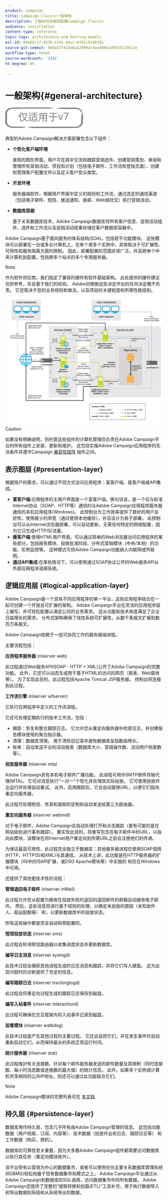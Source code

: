 ```yaml
---
product: campaign
title: Campaign Classic一般架构
description: 了解如何安装和配置Campaign Classic
audience: installation
content-type: reference
topic-tags: architecture-and-hosting-models
exl-id: 04e6dc17-427b-4745-84cc-bf45c03dbf81
source-git-commit: 40da5774c8a6a228992c4aa400e2d9924215611e
workflow-type: tm+mt
source-wordcount: '1342'
ht-degree: 0%

---
```


# 一般架构{#general-architecture}

![](../../assets/v7-only.svg)

典型的Adobe Campaign解决方案部署包含以下组件：

* **个性化客户端环境**

   直观的图形界面，用户可在其中交流和跟踪营销选件、创建营销策划、审阅和管理所有营销活动、项目和计划（包括电子邮件、工作流和登陆页面）、创建和管理客户配置文件以及定义客户受众类型。

* **开发环境**

   服务器端软件，根据用户界面中定义的规则和工作流，通过选定的通信渠道（包括电子邮件、短信、推送通知、直邮、Web或社交）执行营销活动。

* **数据库容器**

   基于关系数据库技术，Adobe Campaign数据库将所有客户信息、促销活动组件、选件和工作流以及促销活动结果存储在客户数据库容器中。

Adobe Campaign基于面向服务的体系结构(SOA)，包括若干功能模块。 这些模块可以部署在一台或多台计算机上，在单个或多个实例中，具体取决于可扩展性、可用性和服务隔离方面的限制。 因此，部署配置的范围非常广泛，并且跨单个中央计算机到配置，包括跨多个站点的多个专用服务器。

>[!NOTE]
>
>作为软件供应商，我们指定了兼容的硬件和软件基础架构。 此处提供的硬件建议仅供参考，并且基于我们的经验。 Adobe对根据这些决定作出的任何决定概不负责。 它还取决于您的业务规则和做法，以及项目的关键程度和所需性能级别。

![](assets/s_ncs_install_architecture.png)

>[!CAUTION]
>
>如果没有明确说明，则托管这些组件的计算机管理员负责在Adobe Campaign平台的所有组件上安装、更新和维护。 这包括实施Adobe Campaign应用程序的先决条件并遵守Campaign [兼容性矩阵](../../rn/using/compatibility-matrix.md) 组件之间。

## 表示图层 {#presentation-layer}

根据用户的需求，可以通过不同方式访问应用程序：富客户端、瘦客户端或API集成。

* **富客户端**:应用程序的主用户界面是一个富客户端，换句话说，是一个仅与标准Internet协议（SOAP、HTTP等）通信的与Adobe Campaign应用程序服务器通信的本机应用程序(Windows)。 此控制台为工作效率提供了极好的用户友好性，使用极少的带宽（通过使用本地缓存），并且设计为易于部署。 此控制台可以从Internet浏览器部署，可以自动更新，无需任何特定的网络配置，因为它只生成HTTP(S)流量。
* **瘦客户端**:使用HTML用户界面，可以通过简单的Web浏览器访问应用程序的某些部分，包括报告模块、投放批准阶段、分布式营销模块（中央/本地）的功能、实例监控等。 这种模式可将Adobe Campaign功能纳入内联网或外联网。
* **通过API集成**:在某些情况下，可以使用通过SOAP协议公开的Web服务API从外部应用程序调用系统。

## 逻辑应用层 {#logical-application-layer}

Adobe Campaign是一个具有不同应用程序的单一平台，这些应用程序结合在一起可创建一个开放且可扩展的架构。 Adobe Campaign平台在灵活的应用程序层上编写，并可轻松配置以满足公司的业务需求。 这从功能和技术角度满足了企业日益增长的需求。 分布式架构确保了线性系统可扩展性，从数千条报文扩展到数百万条报文。

Adobe Campaign依赖于一组可协同工作的服务器端进程。

主要流程包括：

**应用程序服务器** (nlserver web)

此过程通过Web服务API(SOAP - HTTP + XML)公开了Adobe Campaign的完整功能。 此外，它还可以动态生成用于基于HTML的访问的网页（报表、Web窗体等）。 为了实现此目的，此过程包括Apache Tomcat JSP服务器。 控制台将连接到此过程。

**工作流引擎** (nlserver wfserver)

它执行应用程序中定义的工作流进程。

它还可处理定期执行的技术工作流，包括：

* 跟踪：恢复和整合跟踪日志。 它允许您从重定向服务器中检索日志，并创建报告模块使用的聚合指示器。
* 清理：数据库清理。 用于清除旧记录并避免数据库呈指数级增长。
* 账单：自动发送平台的活动报表（数据库大小、营销操作数、活动用户档案数等）。

**投放服务器** (nlserver mta)

Adobe Campaign具有本机电子邮件广播功能。 此进程可用作SMTP邮件传输代理(MTA)。 它可对消息执行“一对一”个性化并处理其实际投放。 它可使用投放作业运行并处理自动重试。 此外，启用跟踪后，它会自动替换URL，以便它们指向重定向服务器。

此过程可处理短信、传真和直邮的定制和自动发送给第三方路由器。

**重定向服务器** (nlserver webmdl)

对于电子邮件，Adobe Campaign会自动处理打开和点击跟踪（更有可能的是在网站级别进行事务跟踪）。 要实现此目的，将重写包含在电子邮件中的URL，以指向此模块，该模块在将Internet用户重定向到所需URL之前会注册他们的传递。

为保证最高可用性，此过程完全独立于数据库：其他服务器进程仅使用SOAP调用(HTTP、HTTP(S)和XML)与其通信。 从技术上讲，此功能是在HTTP服务器的扩展模块（IIS中的ISAPI扩展，或DSO Apache模块等）中实施的 和仅在Windows中可用。

还提供了其他更技术性的流程：

**管理退回电子邮件** (nlserver inMail)

此过程允许您从配置为接收在投放失败时返回的退回邮件的邮箱自动接收电子邮件。 然后，这些消息将进行基于规则的处理，以确定未投放的原因（未知收件人、超出配额等） 和，以更新数据库中的投放状态。

所有这些操作都是完全自动和预配置的。

**短信投放状态** (nlserver sms)

此过程会轮询短信路由器以收集进度状态并更新数据库。

**编写日志消息** (nlserver syslogd)

此技术过程会捕获其他进程生成的日志消息和跟踪，并将它们写入硬盘。 这为出现问题时的诊断提供了充足的信息。

**编写跟踪日志** (nlserver trackinglogd)

此过程会将重定向过程生成的跟踪日志保存到磁盘。

**编写入站事件** (nlserver interactiond)

此过程可确保在交互框架内将入站事件记录到磁盘。

**监督模块** (nlserver watkdog)

此技术过程是产生其他过程的主要过程。 它还会监控它们，并在发生事件时自动重新启动它们，从而保持最长的系统正常运行时间。

**统计服务器** (nlserver stat)

此过程维护有关连接数、针对每个邮件服务器发送的邮件数量及其限制（同时连接数、每小时消息数或连接数的最大值）的统计信息。 此外，如果多个实例或计算机共享相同的公共IP地址，则还可以通过此功能联合它们。

>[!NOTE]
>
>Adobe Campaign模块的完整列表可在 [本文档](../../production/using/operating-principle.md).

## 持久层 {#persistence-layer}

数据库用作持久层，包含几乎所有由Adobe Campaign管理的信息。 这包括功能数据（用户档案、订阅、内容等）、技术数据（投放作业和日志、跟踪日志等） 和工作数据（购买、商机）。

数据库的可靠性至关重要，因为大多数Adobe Campaign组件都需要访问数据库以执行其任务（重定向模块除外）。

该平台带有以营销为中心的数据集市，或者可以使用任何主要关系数据库管理系统(RDBMS)轻松地置于现有数据集市和模式之上。 Adobe Campaign平台通过从Adobe Campaign到数据库的SQL调用，访问数据集市中的所有数据。 Adobe Campaign还提供了完整的“提取转换和加载(ETL)”工具补充，用于执行数据导入和导出数据到系统和从系统导出的数据。
